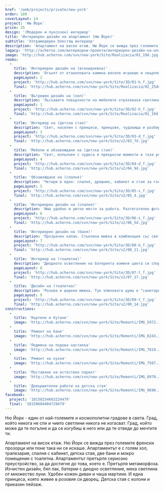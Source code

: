 ```yaml
---
href: '/web/projects/private/new-york'
order: 180
coverLayout: 14
project: 'Ню Йорк'
price: 35
design: '(Модерен и луксозен) интериор'
title: 'Интериорен дизайн на апартамент (Ню Йорк)'
subtitle: 'Ултрамодерен блестящ интериор'
description: 'Апартамент на висок етаж. Ню Йорк се вижда през големите френски прозорци или поне така ни се искаше. Апартаментът е с голям хол, трапезария, спалня с кабинет, детска стая, две бани и мокро помещение с тоалетна.'
legacy: 'http://acherno.com/интериорни-проекти/интериорен-дизайн-на-апартаменти/ню-йорк/интериорен-дизайн.html'
image: 'http://hub.acherno.com/svn/new-york/Site/Realizacia/01_19d.jpg'
rooms:
  -
    title: 'Интериорен дизайн на (всекидневна)'
    description: 'Огънят от етаноловата камина весело играеше и хвърляше топлата си светлина по разноцветния камък.'
    pageLayout: 2
    project: 'http://hub.acherno.com/svn/new-york/Site/3D/01-h_f.jpg'
    final: 'http://hub.acherno.com/svn/new-york/Site/Realizacia/02_25dd.jpg'
  -
    title: 'Вътрешен дизайн на (хол)'
    description: 'Лъскавите повърхности на мебелите отразяваха светлините и правеха всичко да изглежда така, сякаш се движи, а таванът улавяше целия този танц на светлини и проблясъци и го задържаше върху себе си.'
    pageLayout: 1
    project: 'http://hub.acherno.com/svn/new-york/Site/3D/02-h_f.jpg'
    final: 'http://hub.acherno.com/svn/new-york/Site/Realizacia/01_19d.jpg'
  -
    title: 'Интериор на (детска стая)'
    description: 'Свят, населен с принцеси, принцове, чудовища и разбира се, добри феи, които да спасят всички накрая. Целият този свят изникна изпод четката на една художничка, която отвори пролука към приказното пространство, което щеше да се превърне в част от детството на най-малкия член на семейството.'
    pageLayout: 3
    project: 'http://hub.acherno.com/svn/new-york/Site/3D/03-d_f.jpg'
    final: 'http://hub.acherno.com/svn/new-york/Site/v2/03_7d.jpg'
  -
    title: 'Мебели и обзавеждане на (детска стая)'
    description: 'Свят, изпълнен с чудеса и прекрасни моменти в тази розово-бяла романтична стая.'
    pageLayout: 4
    project: 'http://hub.acherno.com/svn/new-york/Site/3D/04-d_f.jpg'
    final: 'http://hub.acherno.com/svn/new-york/Site/v2/04_9d.jpg'
  -
    title: 'Обзавеждане на (спалня)'
    description: 'Четири в едно: спалня, дрешник, кабинет и стая за гости. Кой е казал, че не може да се съчетаят? Огромната стая е приютила гардероби, побиращи необходимото.'
    pageLayout: 5
    project: 'http://hub.acherno.com/svn/new-york/Site/3D/05-s_f.jpg'
    final: 'http://hub.acherno.com/svn/new-york/Site/v2/05_4.jpg'
  -
    title: 'Интериорен дизайн на (спалня)'
    description: 'Има удобно и уютно място за работа. Разтегателен фотьойл за непредвиден гост и просторна спалня. Тежки завеси отделят спалнята от другата многофункционална част, а в гардероба има тайна врата към коридора.'
    pageLayout: 6
    project: 'http://hub.acherno.com/svn/new-york/Site/3D/06-s_f.jpg'
    final: 'http://hub.acherno.com/svn/new-york/Site/v2/06_5d.jpg'
  -
    title: 'Интериорен дизайн на (баня)'
    description: 'Прозрачен капак. Стъклена мивка в комбинация със светеща батерия.'
    pageLayout: 7
    project: 'http://hub.acherno.com/svn/new-york/Site/3D/08-b_f.jpg'
    final: 'http://hub.acherno.com/svn/new-york/Site/v2/08_11.jpg'
  -
    title: 'Интериор на (тоалетна)'
    description: 'Диодното осветление на батерията изменя цвета си според температурата на водата. Много е удобно, особено когато имаш малко дете.'
    pageLayout: 8
    project: 'http://hub.acherno.com/svn/new-york/Site/3D/07-t_f.jpg'
    final: 'http://hub.acherno.com/svn/new-york/Site/v2/07_17.jpg'
  -
    title: 'Дизайн на (тоалетна)'
    description: 'Розова и шарена мивка. Тук ключовата дума е "санитария". Избрахме я от онзи клас, в който може да намериш интересните решения. '
    pageLayout: 9
    project: 'http://hub.acherno.com/svn/new-york/Site/3D/09-t_f.jpg'
    final: 'http://hub.acherno.com/svn/new-york/Site/v2/09_14.jpg'
constructions:
  - 
    title: 'Къртене и бутане'
    image: 'http://hub.acherno.com/svn/new-york/Site/Remonti/IMG_5972.JPG'
  - 
    title: 'Ремонт на баня'
    image: 'http://hub.acherno.com/svn/new-york/Site/Remonti/IMG_8243.JPG'
  - 
    title: 'Подмяна на подова настилка'
    image: 'http://hub.acherno.com/svn/new-york/Site/Remonti/IMG_7819.JPG'
  - 
    title: 'Ремонт на кухня'
    image: 'http://hub.acherno.com/svn/new-york/Site/Remonti/IMG_7567.JPG'
  - 
    title: 'Поставяне на естествен паркет'
    image: 'http://hub.acherno.com/svn/new-york/Site/Remonti/IMG_8970.JPG'
  - 
    title: 'Довършителни работи на детска стая'
    image: 'http://hub.acherno.com/svn/new-york/Site/Remonti/IMG_9690.JPG'
facebook:
  project: '10150254663224479'
  final: '10150604404729479'
---
```

Ню Йорк - един от най-големите и космополитни градове в света. Град, който никога не спи и чиито светлини никога не изгасват. Град, който може да те погълне и да се изгубиш в него или да те отведе до мечтите ти.

Апартамент на висок етаж. Ню Йорк се вижда през големите френски прозорци или поне така ни се искаше. Апартаментът е с голям хол, трапезария, спалня с кабинет, детска стая, две бани и мокро помещение с тоалетна. Апартаментът претърпя сериозно преустройство, за да достигне до това, което е. Претърпя метаморфоза. Изчистен дизайн, бял лак, батерии с диодно осветление, мека светлина от множество луни. Удобен кожен диван и чаша мартини. И една принцеса, която живее в розовия си дворец. Детска стая с колони и приказен пейзаж.

